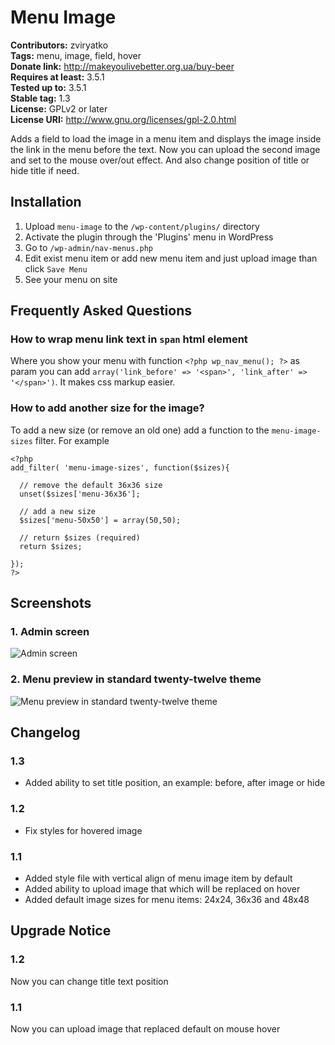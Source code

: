 # Menu Image #
**Contributors:** zviryatko  
**Tags:** menu, image, field, hover  
**Donate link:** http://makeyoulivebetter.org.ua/buy-beer  
**Requires at least:** 3.5.1  
**Tested up to:** 3.5.1  
**Stable tag:** 1.3  
**License:** GPLv2 or later  
**License URI:** http://www.gnu.org/licenses/gpl-2.0.html  

Adds a field to load the image in a menu item and displays the image inside the link in the menu before the text.
Now you can upload the second image and set to the mouse over/out effect.
And also change position of title or hide title if need.

## Installation ##

1. Upload `menu-image` to the `/wp-content/plugins/` directory
2. Activate the plugin through the 'Plugins' menu in WordPress
3. Go to `/wp-admin/nav-menus.php`
4. Edit exist menu item or add new menu item and just upload image than click `Save Menu`
5. See your menu on site

## Frequently Asked Questions ##

### How to wrap menu link text in `span` html element ###

Where you show your menu with function `<?php wp_nav_menu(); ?>` as param you can add `array('link_before' => '<span>', 'link_after' => '</span>')`.
It makes css markup easier.

### How to add another size for the image? ###

To add a new size (or remove an old one) add a function to the `menu-image-sizes` filter. For example

```
<?php
add_filter( 'menu-image-sizes', function($sizes){

  // remove the default 36x36 size
  unset($sizes['menu-36x36'];

  // add a new size
  $sizes['menu-50x50'] = array(50,50);

  // return $sizes (required)
  return $sizes;

});
?>
```

## Screenshots ##

### 1. Admin screen ###
![Admin screen](http://s.wordpress.org/extend/plugins/menu-image/screenshot-1.png)

### 2. Menu preview in standard twenty-twelve theme ###
![Menu preview in standard twenty-twelve theme](http://s.wordpress.org/extend/plugins/menu-image/screenshot-2.png)


## Changelog ##

### 1.3 ###
* Added ability to set title position, an example: before, after image or hide

### 1.2 ###
* Fix styles for hovered image

### 1.1 ###
* Added style file with vertical align of menu image item by default
* Added ability to upload image that which will be replaced on hover
* Added default image sizes for menu items: 24x24, 36x36 and 48x48

## Upgrade Notice ##

### 1.2 ###
Now you can change title text position

### 1.1 ###
Now you can upload image that replaced default on mouse hover
